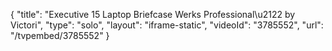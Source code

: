 {
    "title": "Executive 15 Laptop Briefcase Werks Professional\u2122 by Victori",
    "type": "solo",
    "layout": "iframe-static",
    "videoId": "3785552",
    "url": "\/tvpembed\/3785552"
}